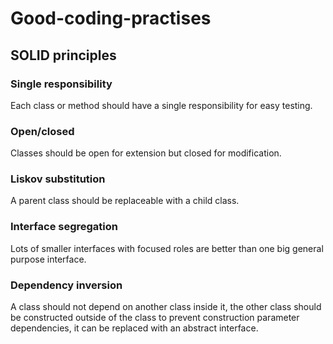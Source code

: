 # Good-coding-practises

## SOLID principles
### Single responsibility
Each class or method should have a single responsibility for easy testing.
### Open/closed
Classes should be open for extension but closed for modification.
### Liskov substitution
A parent class should be replaceable with a child class.
### Interface segregation
Lots of smaller interfaces with focused roles are better than one big general purpose interface.
### Dependency inversion
A class should not depend on another class inside it, the other class should be constructed outside of the class to prevent construction parameter dependencies, it can be replaced with an abstract interface.
